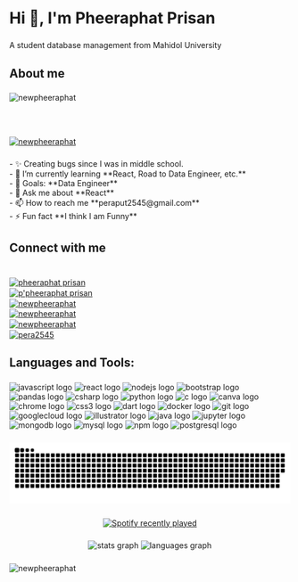 <h1 align="left">Hi 👋, I'm Pheeraphat Prisan</h1>

###

<p align="left">A student database management from Mahidol University</p>

###

<h2 align="left">About me</h2>

###

<p align="left"><p align="left"> <img src="https://komarev.com/ghpvc/?username=newpheeraphat&label=Profile%20views&color=0e75b6&style=flat" alt="newpheeraphat" /> </p><br><br><p align="left"> <a href="https://github.com/ryo-ma/github-profile-trophy"><img src="https://github-profile-trophy.vercel.app/?username=newpheeraphat" alt="newpheeraphat" /></a> </p></p>

###

<p align="left">- ✨ Creating bugs since I was in middle school.<br>- 🌱 I’m currently learning **React, Road to Data Engineer, etc.**<br>- 🎯 Goals: **Data Engineer**<br>- 💬 Ask me about **React**<br>- 📫 How to reach me **peraput2545@gmail.com**<br>- ⚡ Fun fact **I think I am Funny**</p>

###

<h2 align="left">Connect with me</h2>

###

<p align="left"><p align="left"><br><a href="https://linkedin.com/in/pheeraphat prisan" target="blank"><img align="center" src="https://raw.githubusercontent.com/rahuldkjain/github-profile-readme-generator/master/src/images/icons/Social/linked-in-alt.svg" alt="pheeraphat prisan" height="30" width="40" /></a><br><a href="https://fb.com/p'pheeraphat prisan" target="blank"><img align="center" src="https://raw.githubusercontent.com/rahuldkjain/github-profile-readme-generator/master/src/images/icons/Social/facebook.svg" alt="p'pheeraphat prisan" height="30" width="40" /></a><br><a href="https://instagram.com/newpheeraphat" target="blank"><img align="center" src="https://raw.githubusercontent.com/rahuldkjain/github-profile-readme-generator/master/src/images/icons/Social/instagram.svg" alt="newpheeraphat" height="30" width="40" /></a><br><a href="https://www.youtube.com/c/newpheeraphat" target="blank"><img align="center" src="https://raw.githubusercontent.com/rahuldkjain/github-profile-readme-generator/master/src/images/icons/Social/youtube.svg" alt="newpheeraphat" height="30" width="40" /></a><br><a href="https://www.hackerrank.com/newpheeraphat" target="blank"><img align="center" src="https://raw.githubusercontent.com/rahuldkjain/github-profile-readme-generator/master/src/images/icons/Social/hackerrank.svg" alt="newpheeraphat" height="30" width="40" /></a><br><a href="https://www.leetcode.com/pera2545" target="blank"><img align="center" src="https://raw.githubusercontent.com/rahuldkjain/github-profile-readme-generator/master/src/images/icons/Social/leet-code.svg" alt="pera2545" height="30" width="40" /></a><br></p></p>

###

<h2 align="left">Languages and Tools:</h2>

###

<div align="left">
  <img src="https://cdn.jsdelivr.net/gh/devicons/devicon/icons/javascript/javascript-original.svg" height="40" width="52" alt="javascript logo"  />
  <img src="https://cdn.jsdelivr.net/gh/devicons/devicon/icons/react/react-original.svg" height="40" width="52" alt="react logo"  />
  <img src="https://cdn.jsdelivr.net/gh/devicons/devicon/icons/nodejs/nodejs-original.svg" height="40" width="52" alt="nodejs logo"  />
  <img src="https://cdn.jsdelivr.net/gh/devicons/devicon/icons/bootstrap/bootstrap-original.svg" height="40" width="52" alt="bootstrap logo"  />
  <img src="https://cdn.jsdelivr.net/gh/devicons/devicon/icons/pandas/pandas-original.svg" height="40" width="52" alt="pandas logo"  />
  <img src="https://cdn.jsdelivr.net/gh/devicons/devicon/icons/csharp/csharp-original.svg" height="40" width="52" alt="csharp logo"  />
  <img src="https://cdn.jsdelivr.net/gh/devicons/devicon/icons/python/python-original.svg" height="40" width="52" alt="python logo"  />
  <img src="https://cdn.jsdelivr.net/gh/devicons/devicon/icons/c/c-original.svg" height="40" width="52" alt="c logo"  />
  <img src="https://cdn.jsdelivr.net/gh/devicons/devicon/icons/canva/canva-original.svg" height="40" width="52" alt="canva logo"  />
  <img src="https://cdn.jsdelivr.net/gh/devicons/devicon/icons/chrome/chrome-original.svg" height="40" width="52" alt="chrome logo"  />
  <img src="https://cdn.jsdelivr.net/gh/devicons/devicon/icons/css3/css3-original.svg" height="40" width="52" alt="css3 logo"  />
  <img src="https://cdn.jsdelivr.net/gh/devicons/devicon/icons/dart/dart-original.svg" height="40" width="52" alt="dart logo"  />
  <img src="https://cdn.jsdelivr.net/gh/devicons/devicon/icons/docker/docker-original.svg" height="40" width="52" alt="docker logo"  />
  <img src="https://cdn.jsdelivr.net/gh/devicons/devicon/icons/git/git-original.svg" height="40" width="52" alt="git logo"  />
  <img src="https://cdn.jsdelivr.net/gh/devicons/devicon/icons/googlecloud/googlecloud-original.svg" height="40" width="52" alt="googlecloud logo"  />
  <img src="https://cdn.jsdelivr.net/gh/devicons/devicon/icons/illustrator/illustrator-plain.svg" height="40" width="52" alt="illustrator logo"  />
  <img src="https://cdn.jsdelivr.net/gh/devicons/devicon/icons/java/java-original.svg" height="40" width="52" alt="java logo"  />
  <img src="https://cdn.jsdelivr.net/gh/devicons/devicon/icons/jupyter/jupyter-original.svg" height="40" width="52" alt="jupyter logo"  />
  <img src="https://cdn.jsdelivr.net/gh/devicons/devicon/icons/mongodb/mongodb-original.svg" height="40" width="52" alt="mongodb logo"  />
  <img src="https://cdn.jsdelivr.net/gh/devicons/devicon/icons/mysql/mysql-original.svg" height="40" width="52" alt="mysql logo"  />
  <img src="https://cdn.jsdelivr.net/gh/devicons/devicon/icons/npm/npm-original-wordmark.svg" height="40" width="52" alt="npm logo"  />
  <img src="https://cdn.jsdelivr.net/gh/devicons/devicon/icons/postgresql/postgresql-original.svg" height="40" width="52" alt="postgresql logo"  />
</div>

###

<img src="https://raw.githubusercontent.com/newpheeraphat/newpheeraphat/output/snake.svg" alt="Snake animation" />

###

<div align="center">
  <a href="https://open.spotify.com/user/31p3gnqsamatd4b4okmjhrq6mfs4">
    <img src="https://spotify-recently-played-readme.vercel.app/api?count=5" alt="Spotify recently played"  />
  </a>
</div>

###

<div align="center">
  <img src="https://github-readme-stats.vercel.app/api?username=newpheeraphat&hide_title=false&hide_rank=false&show_icons=true&include_all_commits=true&count_private=true&disable_animations=false&theme=dracula&locale=en&hide_border=false&order=1" height="150" alt="stats graph"  />
  <img src="https://github-readme-stats.vercel.app/api/top-langs?username=newpheeraphat&locale=en&hide_title=false&layout=compact&card_width=320&langs_count=5&theme=dracula&hide_border=false&order=2" height="150" alt="languages graph"  />
</div>

###

<p align="left"><p><img align="center" src="https://github-readme-streak-stats.herokuapp.com/?user=newpheeraphat&" alt="newpheeraphat" /></p></p>

###
